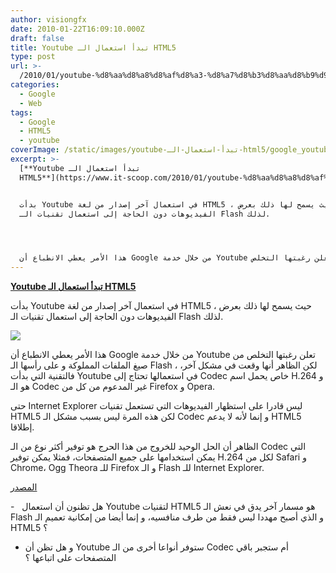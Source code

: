 ```yaml
---
author: visiongfx
date: 2010-01-22T16:09:10.000Z
draft: false
title: Youtube تبدأ استعمال الـ HTML5
type: post
url: >-
  /2010/01/youtube-%d8%aa%d8%a8%d8%af%d8%a3-%d8%a7%d8%b3%d8%aa%d8%b9%d9%85%d8%a7%d9%84-%d8%a7%d9%84%d9%80-html5/
categories:
  - Google
  - Web
tags:
  - Google
  - HTML5
  - youtube
coverImage: /static/images/youtube-تبدأ-استعمال-الـ-html5/google_youtube.jpg
excerpt: >-
  [**Youtube تبدأ استعمال الـ
  HTML5**](https://www.it-scoop.com/2010/01/youtube-%d8%aa%d8%a8%d8%af%d8%a3-%d8%a7%d8%b3%d8%aa%d8%b9%d9%85%d8%a7%d9%84-%d8%a7%d9%84%d9%80-html5/)


  بدأت Youtube في استعمال آخر إصدار من لغة HTML5 ، حيث يسمح لها ذلك بعرض
  الفيديوهات دون الحاجة إلى استعمال تقنيات الـ Flash لذلك.




  هذا الأمر يعطي الانطباع أن Google من خلال خدمة Youtube تعلن رغبتها التخلص
---
```

[**Youtube تبدأ استعمال الـ HTML5**](https://www.it-scoop.com/2010/01/youtube-%d8%aa%d8%a8%d8%af%d8%a3-%d8%a7%d8%b3%d8%aa%d8%b9%d9%85%d8%a7%d9%84-%d8%a7%d9%84%d9%80-html5/)

بدأت Youtube في استعمال آخر إصدار من لغة HTML5 ، حيث يسمح لها ذلك بعرض الفيديوهات دون الحاجة إلى استعمال تقنيات الـ Flash لذلك.

![](/static/images/youtube-تبدأ-استعمال-الـ-html5/google_youtube.jpg)

هذا الأمر يعطي الانطباع أن Google من خلال خدمة Youtube تعلن رغبتها التخلص من صيغ الملفات المملوكة و على رأسها الـ Flash ، لكن الظاهر أنها وقعت في مشكل آخر، فالتقنية التي بدأت Youtube في استعمالها تحتاج إلى Codec خاص يحمل اسم H.264 و هو الـ Codec غير المدعوم من كل من Firefox و Opera.

حتى Internet Explorer ليس قادرا على استظهار الفيديوهات التي تستعمل تقنيات HTML5 لكن هذه المرة ليس بسبب مشكل الـ Codec و إنما لأنه لا يدعم HTML5 إطلاقا.

الظاهر أن الحل الوحيد للخروج من هذا الحرج هو توفير أكثر نوع من الـ Codec التي يمكن استخدامها على جميع المتصفحات، فمثلا يمكن توفير H.264 لكل من Safari و Chrome، Ogg Theora للـ Firefox و الـ Flash للـ Internet Explorer.

[المصدر](http://www.youtube.com/testtube)

\-   هل تظنون أن استعمال Youtube لتقنيات HTML5 هو مسمار آخر يدق في نعش الـ Flash و الذي أصبح مهددا ليس فقط من طرف منافسيه، و إنما أيضا من إمكانية تعميم الـ HTML5 ؟

-   و هل تظن أن Youtube ستوفر أنواعا أخرى من الـ Codec أم ستجبر باقي المتصفحات على اتباعها ؟
